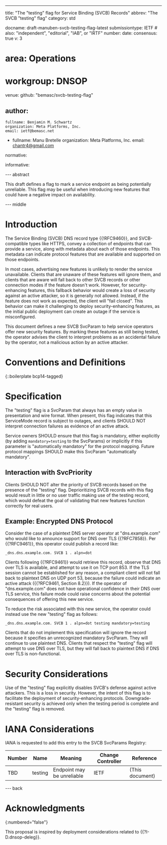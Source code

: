 ---
title: "The \"testing\" flag for Service Binding (SVCB) Records"
abbrev: "The SVCB \"testing\" flag"
category: std

docname: draft-manuben-svcb-testing-flag-latest
submissiontype: IETF  # also: "independent", "editorial", "IAB", or "IRTF"
number:
date:
consensus: true
v: 3
# area: Operations
# workgroup: DNSOP
venue:
  github: "bemasc/svcb-testing-flag"

author:
 -
    fullname: Benjamin M. Schwartz
    organization: Meta Platforms, Inc.
    email: ietf@bemasc.net
 -
    fullname: Manu Bretelle
    organization: Meta Platforms, Inc.
    email: chantr4@gmail.com

normative:

informative:


--- abstract

This draft defines a flag to mark a service endpoint as being potentially unreliable.  This flag may be useful when introducing new features that could have a negative impact on availability.

--- middle

# Introduction

The Service Binding (SVCB) DNS record type {{!RFC9460}}, and SVCB-compatible types like HTTPS, convey a collection of endpoints that can provide a service, along with metadata about each of those endpoints.  This metadata can indicate protocol features that are available and supported on those endpoints.

In most cases, advertising new features is unlikely to render the service unavailable.  Clients that are unaware of these features will ignore them, and clients that are aware will fall back to other SVCB records or other connection modes if the feature doesn't work.  However, for security-enhancing features, this fallback behavior would create a loss of security against an active attacker, so it is generally not allowed.  Instead, if the feature does not work as expected, the client will "fail closed".  This behavior can make it challenging to deploy security-enhancing features, as the initial public deployment can create an outage if the service is misconfigured.

This document defines a new SVCB SvcParam to help service operators offer new security features.  By marking these features as still being tested, the operator advises the client to interpret problems as an accidental failure by the operator, not a malicious action by an active attacker.

# Conventions and Definitions

{::boilerplate bcp14-tagged}

# Specification

The "testing" flag is a SvcParam that always has an empty value in presentation and wire format.  When present, this flag indicates that this ServiceMode record is subject to outages, and clients SHOULD NOT interpret connection failures as evidence of an active attack.

Service owners SHOULD ensure that this flag is mandatory, either explicitly (by adding `mandatory=testing` to the SvcParams) or implicitly if this parameter is "automatically mandatory" for the protocol mapping.  Future protocol mappings SHOULD make this SvcParam "automatically mandatory".

## Interaction with SvcPriority

Clients SHOULD NOT alter the priority of SVCB records based on the presence of the "testing" flag.  Deprioritizing SVCB records with this flag would result in little or no user traffic making use of the testing record, which would defeat the goal of validating that new features function correctly for real users.

## Example: Encrypted DNS Protocol

Consider the case of a plaintext DNS server operator at "dns.example.com" who would like to announce support for DNS over TLS {{?RFC7858}}.  Per {{?RFC9461}}, this operator could publish a record like:

~~~
_dns.dns.example.com. SVCB 1 . alpn=dot
~~~

Clients following {{?RFC9461}} would retrieve this record, observe that DNS over TLS is available, and attempt to use it on TCP port 853.  If the TLS session cannot be established for any reason, a compliant client will not fall back to plaintext DNS on UDP port 53, because the failure could indicate an active attack ({{?RFC9461, Section 8.2}}).  If the operator of "dns.example.com" does not have operational confidence in their DNS over TLS service, this failure mode could raise concerns about the potential consequences of offering this new service.

To reduce the risk associated with this new service, the operator could instead use the new "testing" flag as follows:

~~~
_dns.dns.example.com. SVCB 1 . alpn=dot testing mandatory=testing
~~~

Clients that do not implement this specification will ignore the record because it specifies an unrecognized mandatory SvcParam.  They will continue to use plaintext DNS.  Clients that respect the "testing" flag will attempt to use DNS over TLS, but they will fall back to plaintext DNS if DNS over TLS is non-functional.

# Security Considerations

Use of the "testing" flag explicitly disables SVCB's defense against active attackers.  This is a loss in security.  However, the intent of this flag is to facilitate the deployment of security-enhancing protocols.  Downgrade-resistant security is achieved only when the testing period is complete and the "testing" flag is removed.

# IANA Considerations

IANA is requested to add this entry to the SVCB SvcParams Registry:

| Number | Name    | Meaning                    | Change Controller | Reference       |
| ------ | ------- | -------------------------- | ----------------- | --------------- |
| TBD    | testing | Endpoint may be unreliable | IETF              | (This document) |

--- back

# Acknowledgments
{:numbered="false"}

This proposal is inspired by deployment considerations related to {{?I-D.dnsop-deleg}}.
